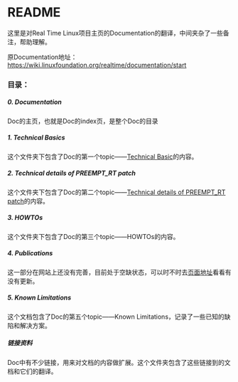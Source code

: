 # README

这里是对Real Time Linux项目主页的Documentation的翻译，中间夹杂了一些备注，帮助理解。

原Documentation地址：https://wiki.linuxfoundation.org/realtime/documentation/start

### 目录：

##### 0. Documentation

Doc的主页，也就是Doc的index页，是整个Doc的目录
   
##### 1. Technical Basics

这个文件夹下包含了Doc的第一个topic——[Technical Basic](https://wiki.linuxfoundation.org/realtime/documentation/technical_basics/start)的内容。

##### 2. Technical details of PREEMPT_RT patch

这个文件夹下包含了Doc的第二个topic——[Technical details of PREEMPT_RT patch](https://wiki.linuxfoundation.org/realtime/documentation/technical_details/start)的内容。

##### 3. HOWTOs

这个文件夹下包含了Doc的第三个topic——HOWTOs的内容。

##### 4. Publications

这一部分在网站上还没有完善，目前处于空缺状态，可以时不时去[页面地址](https://wiki.linuxfoundation.org/realtime/documentation/publications)看看有没有更新。

##### 5. Known Limitations

这个文档包含了Doc的第五个topic——Known Limitations，记录了一些已知的缺陷和解决方案。

##### 链接资料

Doc中有不少链接，用来对文档的内容做扩展。这个文件夹包含了这些链接到的文档和它们的翻译。


